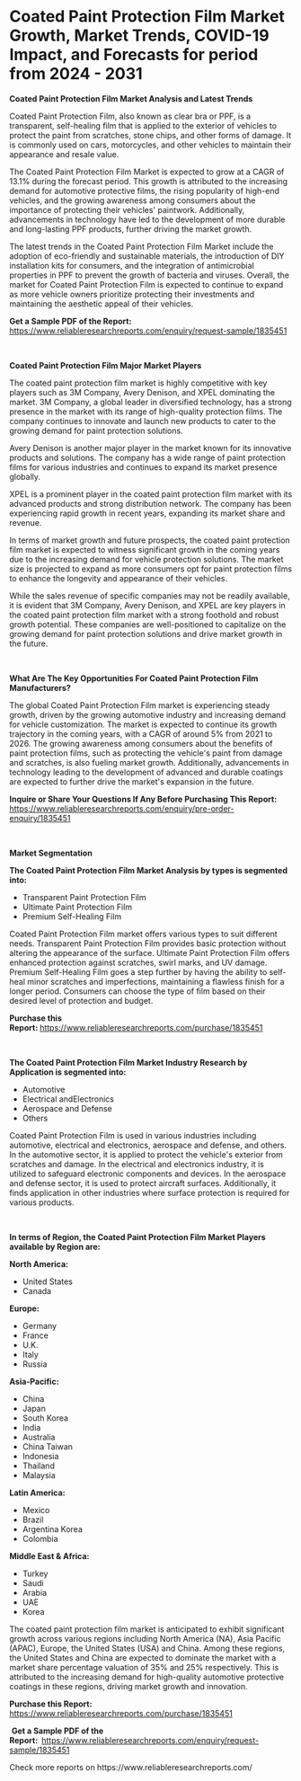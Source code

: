 <p><h1>Coated Paint Protection Film Market Growth, Market Trends, COVID-19 Impact, and Forecasts for period from 2024 - 2031</h1></p><p><strong>Coated Paint Protection Film Market Analysis and Latest Trends</strong></p>
<p><p>Coated Paint Protection Film, also known as clear bra or PPF, is a transparent, self-healing film that is applied to the exterior of vehicles to protect the paint from scratches, stone chips, and other forms of damage. It is commonly used on cars, motorcycles, and other vehicles to maintain their appearance and resale value.</p><p>The Coated Paint Protection Film Market is expected to grow at a CAGR of 13.1% during the forecast period. This growth is attributed to the increasing demand for automotive protective films, the rising popularity of high-end vehicles, and the growing awareness among consumers about the importance of protecting their vehicles' paintwork. Additionally, advancements in technology have led to the development of more durable and long-lasting PPF products, further driving the market growth.</p><p>The latest trends in the Coated Paint Protection Film Market include the adoption of eco-friendly and sustainable materials, the introduction of DIY installation kits for consumers, and the integration of antimicrobial properties in PPF to prevent the growth of bacteria and viruses. Overall, the market for Coated Paint Protection Film is expected to continue to expand as more vehicle owners prioritize protecting their investments and maintaining the aesthetic appeal of their vehicles.</p></p>
<p><strong>Get a Sample PDF of the Report:&nbsp;</strong> <a href="https://www.reliableresearchreports.com/enquiry/request-sample/1835451">https://www.reliableresearchreports.com/enquiry/request-sample/1835451</a></p>
<p>&nbsp;</p>
<p><strong>Coated Paint Protection Film Major Market Players</strong></p>
<p><p>The coated paint protection film market is highly competitive with key players such as 3M Company, Avery Denison, and XPEL dominating the market. 3M Company, a global leader in diversified technology, has a strong presence in the market with its range of high-quality protection films. The company continues to innovate and launch new products to cater to the growing demand for paint protection solutions.</p><p>Avery Denison is another major player in the market known for its innovative products and solutions. The company has a wide range of paint protection films for various industries and continues to expand its market presence globally.</p><p>XPEL is a prominent player in the coated paint protection film market with its advanced products and strong distribution network. The company has been experiencing rapid growth in recent years, expanding its market share and revenue.</p><p>In terms of market growth and future prospects, the coated paint protection film market is expected to witness significant growth in the coming years due to the increasing demand for vehicle protection solutions. The market size is projected to expand as more consumers opt for paint protection films to enhance the longevity and appearance of their vehicles.</p><p>While the sales revenue of specific companies may not be readily available, it is evident that 3M Company, Avery Denison, and XPEL are key players in the coated paint protection film market with a strong foothold and robust growth potential. These companies are well-positioned to capitalize on the growing demand for paint protection solutions and drive market growth in the future.</p></p>
<p>&nbsp;</p>
<p><strong>What Are The Key Opportunities For Coated Paint Protection Film Manufacturers?</strong></p>
<p><p>The global Coated Paint Protection Film market is experiencing steady growth, driven by the growing automotive industry and increasing demand for vehicle customization. The market is expected to continue its growth trajectory in the coming years, with a CAGR of around 5% from 2021 to 2026. The growing awareness among consumers about the benefits of paint protection films, such as protecting the vehicle's paint from damage and scratches, is also fueling market growth. Additionally, advancements in technology leading to the development of advanced and durable coatings are expected to further drive the market's expansion in the future.</p></p>
<p><strong>Inquire or Share Your Questions If Any Before Purchasing This Report:</strong> <a href="https://www.reliableresearchreports.com/enquiry/pre-order-enquiry/1835451">https://www.reliableresearchreports.com/enquiry/pre-order-enquiry/1835451</a></p>
<p>&nbsp;</p>
<p><strong>Market Segmentation</strong></p>
<p><strong>The Coated Paint Protection Film Market Analysis by types is segmented into:</strong></p>
<p><ul><li>Transparent Paint Protection Film</li><li>Ultimate Paint Protection Film</li><li>Premium Self-Healing Film</li></ul></p>
<p><p>Coated Paint Protection Film market offers various types to suit different needs. Transparent Paint Protection Film provides basic protection without altering the appearance of the surface. Ultimate Paint Protection Film offers enhanced protection against scratches, swirl marks, and UV damage. Premium Self-Healing Film goes a step further by having the ability to self-heal minor scratches and imperfections, maintaining a flawless finish for a longer period. Consumers can choose the type of film based on their desired level of protection and budget.</p></p>
<p><strong>Purchase this Report:&nbsp;</strong><a href="https://www.reliableresearchreports.com/purchase/1835451">https://www.reliableresearchreports.com/purchase/1835451</a></p>
<p>&nbsp;</p>
<p><strong>The Coated Paint Protection Film Market Industry Research by Application is segmented into:</strong></p>
<p><ul><li>Automotive</li><li>Electrical andElectronics</li><li>Aerospace and Defense</li><li>Others</li></ul></p>
<p><p>Coated Paint Protection Film is used in various industries including automotive, electrical and electronics, aerospace and defense, and others. In the automotive sector, it is applied to protect the vehicle's exterior from scratches and damage. In the electrical and electronics industry, it is utilized to safeguard electronic components and devices. In the aerospace and defense sector, it is used to protect aircraft surfaces. Additionally, it finds application in other industries where surface protection is required for various products.</p></p>
<p>&nbsp;</p>
<p><strong>In terms of Region, the Coated Paint Protection Film Market Players available by Region are:</strong></p>
<p>
    <p> <strong> North America: </strong>
        <ul>
            <li>United States</li>
            <li>Canada</li>
        </ul>
        </p> 
    <p> <strong> Europe: </strong>
        <ul>
            <li>Germany</li>
            <li>France</li>
            <li>U.K.</li>
            <li>Italy</li>
            <li>Russia</li>
        </ul>
        </p> 
    <p> <strong> Asia-Pacific: </strong>
        <ul>
            <li>China</li>
            <li>Japan</li>
            <li>South Korea</li>
            <li>India</li>
            <li>Australia</li>
            <li>China Taiwan</li>
            <li>Indonesia</li>
            <li>Thailand</li>
            <li>Malaysia</li>
        </ul>
        </p> 
    <p> <strong> Latin America: </strong>
        <ul>
            <li>Mexico</li>
            <li>Brazil</li>
            <li>Argentina Korea</li>
            <li>Colombia</li>
        </ul>
        </p> 
    <p> <strong> Middle East & Africa: </strong>
        <ul>
            <li>Turkey</li>
            <li>Saudi</li>
            <li>Arabia</li>
            <li>UAE</li>
            <li>Korea</li>
        </ul>
    </p>
    </p>
<p><p>The coated paint protection film market is anticipated to exhibit significant growth across various regions including North America (NA), Asia Pacific (APAC), Europe, the United States (USA) and China. Among these regions, the United States and China are expected to dominate the market with a market share percentage valuation of 35% and 25% respectively. This is attributed to the increasing demand for high-quality automotive protective coatings in these regions, driving market growth and innovation.</p></p>
<p><strong>Purchase this Report: </strong><a href="https://www.reliableresearchreports.com/purchase/1835451">https://www.reliableresearchreports.com/purchase/1835451</a></p>
<p>&nbsp;<strong>Get a Sample PDF of the Report:&nbsp;&nbsp;</strong><a href="https://www.reliableresearchreports.com/enquiry/request-sample/1835451">https://www.reliableresearchreports.com/enquiry/request-sample/1835451</a></p>
<p><strong></strong></p>
<p>Check more reports on https://www.reliableresearchreports.com/</p>